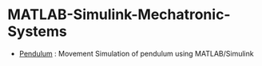 # MATLAB-Simulink-Mechatronic-Systems
* [Pendulum](https://github.com/leekunhwee/MATLAB-Simulink-Mechatronic-Systems/tree/master/Pendulum "单摆系统") : Movement Simulation of pendulum using MATLAB/Simulink
